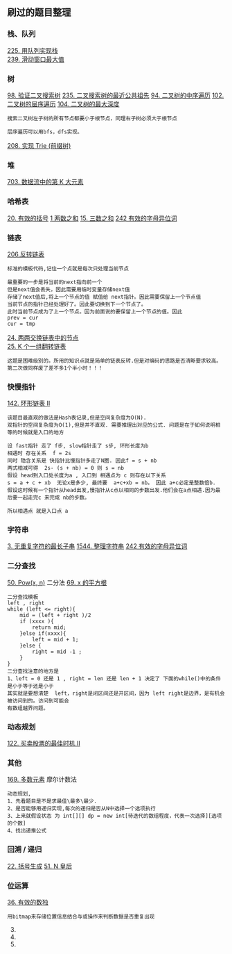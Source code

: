 ## 刷过的题目整理

### 栈、队列

[225. 用队列实现栈](https://leetcode-cn.com/problems/implement-stack-using-queues/)  
[239. 滑动窗口最大值](https://leetcode-cn.com/problems/sliding-window-maximum/)  


### 树
[98. 验证二叉搜索树](https://leetcode-cn.com/problems/validate-binary-search-tree/)
[235. 二叉搜索树的最近公共祖先](https://leetcode-cn.com/problems/lowest-common-ancestor-of-a-binary-search-tree/)
[94. 二叉树的中序遍历](https://leetcode-cn.com/problems/binary-tree-inorder-traversal/)
[102. 二叉树的层序遍历](https://leetcode-cn.com/problems/binary-tree-level-order-traversal/)
[104. 二叉树的最大深度](https://leetcode-cn.com/problems/maximum-depth-of-binary-tree/)

```
搜索二叉树左子树的所有节点都要小于根节点，同理右子树必须大于根节点

层序遍历可以用bfs，dfs实现。
```
[208. 实现 Trie (前缀树)](https://leetcode-cn.com/problems/implement-trie-prefix-tree/)


### 堆

[703. 数据流中的第 K 大元素](https://leetcode-cn.com/problems/kth-largest-element-in-a-stream/)


### 哈希表
[20. 有效的括号](https://leetcode-cn.com/problems/valid-parentheses/)
[1 两数之和](https://leetcode-cn.com/problems/two-sum/)
[15. 三数之和](https://leetcode-cn.com/problems/3sum/)
[242 有效的字母异位词](https://leetcode-cn.com/problems/valid-anagram/)


### 链表

[206.反转链表](https://leetcode-cn.com/problems/reverse-linked-list/) 
```
标准的模板代码,记住一个点就是每次只处理当前节点

最重要的一步是将当前的next指向前一个
但是next值会丢失，因此需要用临时变量存储next值
存储了next值后,将上一个节点的值 赋值给 next指针。因此需要保留上一个节点值
当前节点的指针已经处理好了。因此要切换到下一个节点了。 
此时当前节点成为了上一个节点。因为前面说的要保留上一个节点的值。因此
prev = cur 
cur = tmp
```
[24. 两两交换链表中的节点](https://leetcode-cn.com/problems/swap-nodes-in-pairs/submissions/)  
[25. K 个一组翻转链表](https://leetcode-cn.com/problems/reverse-nodes-in-k-group/submissions/)
```
这题是困难级别的。所用的知识点就是简单的链表反转.但是对编码的思路是否清晰要求较高。
第二次做同样废了差不多1个半小时！！！
```


### 快慢指针

[142. 环形链表 II](https://leetcode-cn.com/problems/linked-list-cycle-ii/) 
```
该题目最直观的做法是Hash表记录,但是空间复杂度为O(N).
双指针的空间复杂度为O(1),但是并不直观. 需要推理出对应的公式. 问题是在于如何说明相等的时候就是入口的地方

设 fast指针 走了 f步, slow指针走了 s步, 环形长度为b
相遇时 存在关系  f = 2s
同时 隐含关系是 快指针比慢指针多走了N圈. 因此f = s + nb
两式相减可得  2s- (s + nb) = 0 则 s = nb
假设 head到入口处长度为a , 入口到 相遇点为 c 则存在以下关系
s = a + c + xb  无论x是多少, 最终要  a+c+xb = nb。 因此 a+c必定是整数倍b.
假设这时候有一个指针从head出发,慢指针从c点以相同的步数出发.他们会在a点相遇.因为最后要一起走完c 来完成 nb的步数。

所以相遇点 就是入口点 a

```

### 字符串

[3. 无重复字符的最长子串](https://leetcode-cn.com/problems/longest-substring-without-repeating-characters/)
[1544. 整理字符串](https://leetcode-cn.com/problems/make-the-string-great/)
[242 有效的字母异位词](https://leetcode-cn.com/problems/valid-anagram/)


### 二分查找
[50. Pow(x, n)](https://leetcode-cn.com/problems/powx-n/)    二分法
[69. x 的平方根](https://leetcode-cn.com/problems/sqrtx/)   

```
二分查找模板
left , right
while (left <= right){
    mid = (left + right )/2
    if (xxxx ){
        return mid;
    }else if(xxxx){
        left = mid + 1;
    }else {
        right = mid -1 ;   
    }
}
二分查找注意的地方是  
1、left = 0 还是 1 , right = len 还是 len + 1 决定了 下面的while()中的条件是小于等于还是小于
其实就是要想清楚  left，right是闭区间还是开区间，因为 left right是边界，是有机会被访问到的。访问到可能会
有数组越界问题。

```

### 动态规划
[122. 买卖股票的最佳时机 II](https://leetcode-cn.com/problems/best-time-to-buy-and-sell-stock-ii/)

### 其他
[169. 多数元素](https://leetcode-cn.com/problems/majority-element/)   摩尔计数法





```
动态规划,
1、先看题目是不是求最佳\最多\最少.
2、是否能够用递归实现,每次的递归是否从N中选择一个选项执行
3、上来就假设状态 为 int[][] dp = new int[待迭代的数组程度，代表一次选择][选项的个数] 
4、找出递推公式
```


### 回溯 / 递归
[22. 括号生成](https://leetcode-cn.com/problems/generate-parentheses/)
[51. N 皇后](https://leetcode-cn.com/problems/n-queens/)

### 位运算
[36. 有效的数独](https://leetcode-cn.com/problems/valid-sudoku/)
```
用bitmap来存储位置信息结合与或操作来判断数据是否重复出现
```



 
3. 


1. 
2. 